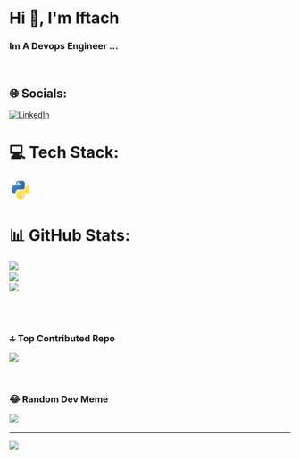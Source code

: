 <h1 align="left">Hi 👋, I'm Iftach</h1>
<h3 align="left">Im A Devops Engineer ...</h3>

<br/>

## 🌐 Socials:
[![LinkedIn](https://img.shields.io/badge/LinkedIn-%230077B5.svg?logo=linkedin&logoColor=white)](https://linkedin.com/in/https://www.linkedin.com/in/iftach-z-19931491/) 

# 💻 Tech Stack:
 <img src="https://raw.githubusercontent.com/devicons/devicon/master/icons/python/python-original.svg" alt="python" width="40" height="40"/> 

<br/>
 
# 📊 GitHub Stats:
![](https://github-readme-stats.vercel.app/api?username=iftachzilcapaz&theme=dark&hide_border=false&include_all_commits=false&count_private=false)<br/>
![](https://github-readme-streak-stats.herokuapp.com/?user=iftachzilcapaz&theme=dark&hide_border=false)<br/>
![](https://github-readme-stats.vercel.app/api/top-langs/?username=iftachzilcapaz&theme=dark&hide_border=false&include_all_commits=false&count_private=false&layout=compact)

<br/>
<br/>

### 🔝 Top Contributed Repo
![](https://github-contributor-stats.vercel.app/api?username=iftachzilcapaz&limit=5&theme=dark&combine_all_yearly_contributions=true)

<br/>

### 😂 Random Dev Meme
<img src='https://randommeme-five.vercel.app/' style="height: 400px;"/>

---
[![](https://visitcount.itsvg.in/api?id=iftachzilcapaz&icon=0&color=0)](https://visitcount.itsvg.in)

<!-- Proudly created with GPRM ( https://gprm.itsvg.in ) -->
